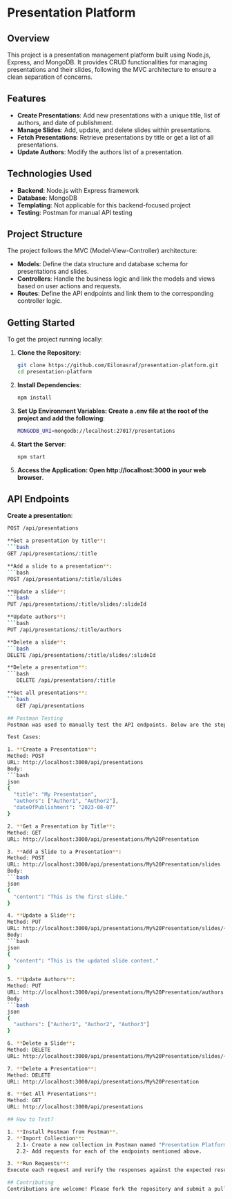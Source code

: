 # Presentation Platform

## Overview
This project is a presentation management platform built using Node.js, Express, and MongoDB. It provides CRUD functionalities for managing presentations and their slides, following the MVC architecture to ensure a clean separation of concerns.

## Features
- **Create Presentations**: Add new presentations with a unique title, list of authors, and date of publishment.
- **Manage Slides**: Add, update, and delete slides within presentations.
- **Fetch Presentations**: Retrieve presentations by title or get a list of all presentations.
- **Update Authors**: Modify the authors list of a presentation.

## Technologies Used
- **Backend**: Node.js with Express framework
- **Database**: MongoDB
- **Templating**: Not applicable for this backend-focused project
- **Testing**: Postman for manual API testing

## Project Structure
The project follows the MVC (Model-View-Controller) architecture:
- **Models**: Define the data structure and database schema for presentations and slides.
- **Controllers**: Handle the business logic and link the models and views based on user actions and requests.
- **Routes**: Define the API endpoints and link them to the corresponding controller logic.

## Getting Started
To get the project running locally:
1. **Clone the Repository**:
   ```bash
   git clone https://github.com/Eilonasraf/presentation-platform.git
   cd presentation-platform
2. **Install Dependencies**:
   ```bash
   npm install
3. **Set Up Environment Variables: Create a .env file at the root of the project and add the following**:
   ```bash
   MONGODB_URI=mongodb://localhost:27017/presentations
4. **Start the Server**:
   ```bash
   npm start
5. **Access the Application: Open http://localhost:3000 in your web browser**.

## API Endpoints
**Create a presentation**:
```bash
POST /api/presentations

**Get a presentation by title**:
```bash
GET /api/presentations/:title

**Add a slide to a presentation**:
```bash
POST /api/presentations/:title/slides

**Update a slide**:
```bash
PUT /api/presentations/:title/slides/:slideId

**Update authors**:
```bash
PUT /api/presentations/:title/authors

**Delete a slide**:
```bash
DELETE /api/presentations/:title/slides/:slideId

**Delete a presentation**:
```bash
   DELETE /api/presentations/:title

**Get all presentations**:
```bash
   GET /api/presentations

## Postman Testing
Postman was used to manually test the API endpoints. Below are the steps and the test cases used:

Test Cases:

1. **Create a Presentation**:
Method: POST
URL: http://localhost:3000/api/presentations
Body:
```bash
json
{
  "title": "My Presentation",
  "authors": ["Author1", "Author2"],
  "dateOfPublishment": "2023-08-07"
}

2. **Get a Presentation by Title**:
Method: GET
URL: http://localhost:3000/api/presentations/My%20Presentation

3. **Add a Slide to a Presentation**:
Method: POST
URL: http://localhost:3000/api/presentations/My%20Presentation/slides
Body:
```bash
json
{
  "content": "This is the first slide."
}

4. **Update a Slide**:
Method: PUT
URL: http://localhost:3000/api/presentations/My%20Presentation/slides/{slideId}
Body:
```bash
json
{
  "content": "This is the updated slide content."
}

5. **Update Authors**:
Method: PUT
URL: http://localhost:3000/api/presentations/My%20Presentation/authors
Body:
```bash
json
{
  "authors": ["Author1", "Author2", "Author3"]
}

6. **Delete a Slide**:
Method: DELETE
URL: http://localhost:3000/api/presentations/My%20Presentation/slides/{slideId}

7. **Delete a Presentation**:
Method: DELETE
URL: http://localhost:3000/api/presentations/My%20Presentation

8. **Get All Presentations**:
Method: GET
URL: http://localhost:3000/api/presentations

## How to Test?

1. **Install Postman from Postman**.
2. **Import Collection**:
   2.1- Create a new collection in Postman named "Presentation Platform".
   2.2- Add requests for each of the endpoints mentioned above.

3. **Run Requests**:
Execute each request and verify the responses against the expected results.

## Contributing
Contributions are welcome! Please fork the repository and submit a pull request with your proposed changes.


